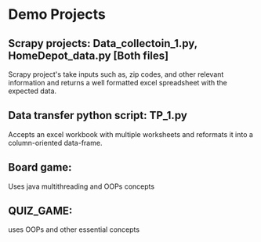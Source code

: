# Demo Projects

## Scrapy projects: Data_collectoin_1.py, HomeDepot_data.py [Both files]

Scrapy project's take inputs such as, zip codes, and other relevant information and returns a well formatted excel spreadsheet with the expected data.


## Data transfer python script: TP_1.py 

Accepts an excel workbook with multiple worksheets and reformats it into a column-oriented data-frame. 

## Board game:

Uses java multithreading and OOPs concepts

## QUIZ_GAME:

uses OOPs and other essential concepts
